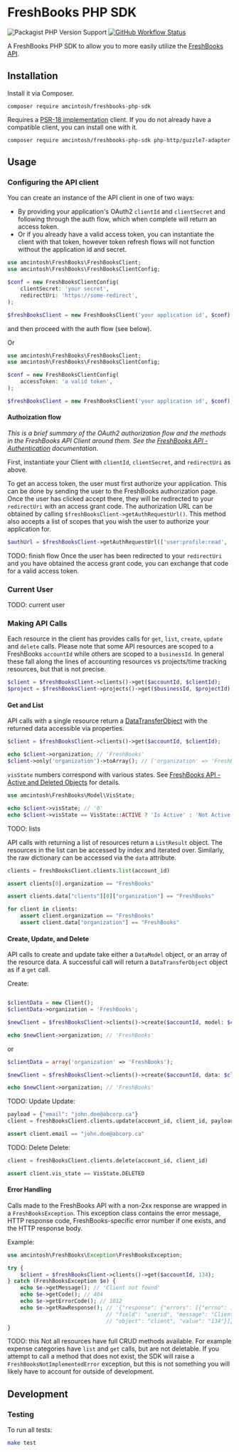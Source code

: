 # FreshBooks PHP SDK

![Packagist PHP Version Support](https://img.shields.io/packagist/php-v/amcintosh/freshbooks-php-sdk?style=flat)
[![GitHub Workflow Status](https://img.shields.io/github/workflow/status/amcintosh/freshbooks-php-sdk/Run%20Tests)](https://github.com/amcintosh/freshbooks-php-sdk/actions?query=workflow%3A%22Run+Tests%22)

A FreshBooks PHP SDK to allow you to more easily utilize the [FreshBooks API](https://www.freshbooks.com/api).

## Installation

Install it via Composer.

```shell
composer require amcintosh/freshbooks-php-sdk
```

Requires a [PSR-18 implementation](https://packagist.org/providers/psr/http-client-implementation) client. If you do
not already have a compatible client, you can install one with it.

```shell
composer require amcintosh/freshbooks-php-sdk php-http/guzzle7-adapter
```

## Usage

### Configuring the API client

You can create an instance of the API client in one of two ways:

- By providing your application's OAuth2 `clientId` and `clientSecret` and following through the auth flow, which
  when complete will return an access token.
- Or if you already have a valid access token, you can instantiate the client with that token, however token refresh
  flows will not function without the application id and secret.

```php
use amcintosh\FreshBooks\FreshBooksClient;
use amcintosh\FreshBooks\FreshBooksClientConfig;

$conf = new FreshBooksClientConfig(
    clientSecret: 'your secret',
    redirectUri: 'https://some-redirect',
);

$freshBooksClient = new FreshBooksClient('your application id', $conf);
```

and then proceed with the auth flow (see below).

Or

```php
use amcintosh\FreshBooks\FreshBooksClient;
use amcintosh\FreshBooks\FreshBooksClientConfig;

$conf = new FreshBooksClientConfig(
    accessToken: 'a valid token',
);

$freshBooksClient = new FreshBooksClient('your application id', $conf);
```

#### Authoization flow

_This is a brief summary of the OAuth2 authorization flow and the methods in the FreshBooks API Client
around them. See the [FreshBooks API - Authentication](https://www.freshbooks.com/api/authentication) documentation._

First, instantiate your Client with `clientId`, `clientSecret`, and `redirectUri` as above.

To get an access token, the user must first authorize your application. This can be done by sending the user to
the FreshBooks authorization page. Once the user has clicked accept there, they will be redirected to your
`redirectUri` with an access grant code. The authorization URL can be obtained by calling
`$freshBooksClient->getAuthRequestUrl()`. This method also accepts a list of scopes that you wish the user to
authorize your application for.

```php
$authUrl = $freshBooksClient->getAuthRequestUrl(['user:profile:read', 'user:clients:read'])
```

TODO: finish flow
Once the user has been redirected to your `redirectUri` and you have obtained the access grant code, you can exchange
that code for a valid access token.

### Current User

TODO: current user

### Making API Calls

Each resource in the client has provides calls for `get`, `list`, `create`, `update` and `delete` calls. Please note
that some API resources are scoped to a FreshBooks `accountId` while others are scoped to a `businessId`. In general
these fall along the lines of accounting resources vs projects/time tracking resources, but that is not precise.

```php
$client = $freshBooksClient->clients()->get($accountId, $clientId);
$project = $freshBooksClient->projects()->get($businessId, $projectId);
```

#### Get and List

API calls with a single resource return a [DataTransferObject](https://github.com/spatie/data-transfer-object) with
the returned data accessible via properties.

```php
$client = $freshBooksClient->clients()->get($accountId, $clientId);

echo $client->organization; // 'FreshBooks'
$client->only('organization')->toArray(); // ['organization' => 'FreshBooks'];
```

`visState` numbers correspond with various states. See [FreshBooks API - Active and Deleted Objects](https://www.freshbooks.com/api/active_deleted)
for details.

```php
use amcintosh\FreshBooks\Model\VisState;

echo $client->visState; // '0'
echo $client->visState == VisState::ACTIVE ? 'Is Active' : 'Not Active'; // 'Is Active'
```

TODO: lists

API calls with returning a list of resources return a `ListResult` object. The resources in the list can be accessed by index and iterated over. Similarly, the raw dictionary can be accessed via the `data` attribute.

```python
clients = freshBooksClient.clients.list(account_id)

assert clients[0].organization == "FreshBooks"

assert clients.data["clients"][0]["organization"] == "FreshBooks"

for client in clients:
    assert client.organization == "FreshBooks"
    assert client.data["organization"] == "FreshBooks"
```

#### Create, Update, and Delete

API calls to create and update take either a `DataModel` object, or an array of the resource data. A successful call
will return a `DataTransferObject` object as if a `get` call.

Create:

```php

$clientData = new Client();
$clientData->organization = 'FreshBooks';

$newClient = $freshBooksClient->clients()->create($accountId, model: $clientData));

echo $newClient->organization; // 'FreshBooks'
```

or

```php
$clientData = array('organization' => 'FreshBooks');

$newClient = $freshBooksClient->clients()->create($accountId, data: $clientData));

echo $newClient->organization; // 'FreshBooks'
```

TODO: Update
Update:

```python
payload = {"email": "john.doe@abcorp.ca"}
client = freshBooksClient.clients.update(account_id, client_id, payload)

assert client.email == "john.doe@abcorp.ca"
```

TODO: Delete
Delete:

```python
client = freshBooksClient.clients.delete(account_id, client_id)

assert client.vis_state == VisState.DELETED
```

#### Error Handling

Calls made to the FreshBooks API with a non-2xx response are wrapped in a `FreshBooksException`.
This exception class contains the error message, HTTP response code, FreshBooks-specific error number if one exists,
and the HTTP response body.

Example:

```php
use amcintosh\FreshBooks\Exception\FreshBooksException;

try {
    $client = $freshBooksClient->clients()->get($accountId, 134);
} catch (FreshBooksException $e) {
    echo $e->getMessage(); // 'Client not found'
    echo $e->getCode(); // 404
    echo $e->getErrorCode(); // 1012
    echo $e->getRawResponse(); // '{"response": {"errors": [{"errno": 1012,
                               // "field": "userid", "message": "Client not found.",
                               // "object": "client", "value": "134"}]}}'
}
```

TODO: this
Not all resources have full CRUD methods available. For example expense categories have `list` and `get`
calls, but are not deletable. If you attempt to call a method that does not exist, the SDK will raise a
`FreshBooksNotImplementedError` exception, but this is not something you will likely have to account
for outside of development.

## Development

### Testing

To run all tests:

```bash
make test
```
